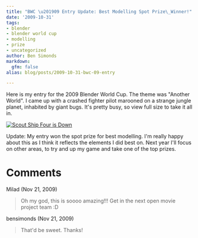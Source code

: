 ```yaml
---
title: "BWC \u201909 Entry Update: Best Modelling Spot Prize\_Winner!"
date: '2009-10-31'
tags:
- blender
- blender world cup
- modelling
- prize
- uncategorized
author: Ben Simonds
markdown:
  gfm: false
alias: blog/posts/2009-10-31-bwc-09-entry

---
```


Here is my entry for the 2009 Blender World Cup. The theme was "Another
World". I came up with a crashed fighter pilot marooned on a strange jungle
planet, inhabited by giant bugs. It's pretty busy, so view full size to take
it all in.

[![Scout Ship Four is
Down](http://img513.imageshack.us/img513/9523/finalsl.jpg)](http://img513.imageshack.us/img513/9523/finalsl.jpg)

Update: My entry won the spot prize for best modelling. I'm really happy about
this as I think it reflects the elements I did best on. Next year I'll focus
on other areas, to try and up my game and take one of the top prizes.






# Comments


Milad (Nov 21, 2009)
> Oh my god, this is soooo amazing!!! Get  in the next open movie project team :D

bensimonds (Nov 21, 2009)
> That'd be sweet. Thanks!
